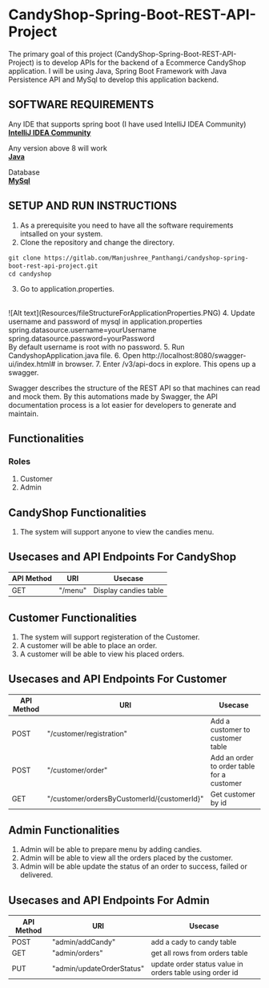 # CandyShop-Spring-Boot-REST-API-Project

 The primary goal of this project (CandyShop-Spring-Boot-REST-API-Project) is to develop APIs for the backend of a Ecommerce CandyShop application. I will be using Java, Spring Boot Framework with Java Persistence API and MySql  to develop this application backend.

## SOFTWARE REQUIREMENTS

Any IDE that supports spring boot (I have used IntelliJ IDEA Community)
<br>
[**IntelliJ IDEA Community**](https://www.jetbrains.com/idea/download/#section=windows)

 
Any version above 8 will work
<br>
[**Java**](https://www.java.com/download/ie_manual.jsp)

Database
<br>
[**MySql**](https://www.mysql.com/downloads/)



## SETUP AND RUN INSTRUCTIONS

1. As a prerequisite you need to have all the software requirements intsalled on your system.
2. Clone the repository and change the directory.

```
git clone https://gitlab.com/Manjushree_Panthangi/candyshop-spring-boot-rest-api-project.git
cd candyshop

```

 3. Go to application.properties.
<br>
    ![Alt text](Resources/fileStructureForApplicationProperties.PNG)
4. Update username and password of mysql in application.properties
<br>
   spring.datasource.username=yourUsername
<br>
   spring.datasource.password=yourPassword
<br>
By default username is root with no password.
5. Run CandyshopApplication.java file.
6. Open http://localhost:8080/swagger-ui/index.html# in browser.
7.  Enter /v3/api-docs in explore.
This opens up a swagger.

Swagger describes the structure of the REST API so that machines can read and mock them.
By this automations made by Swagger, the API documentation process is a lot easier for developers to generate and maintain.

 




## Functionalities

### Roles
1. Customer
2. Admin

## CandyShop Functionalities

1. The system will support anyone to view the candies menu.

## Usecases and API Endpoints For CandyShop
| API Method        | URI           | Usecase  |
| ------------- |-------------|-----|
| GET    | "/menu"     |   Display candies table|

## Customer Functionalities

 1. The system will support registeration of the Customer.
 2. A customer will be able to place an order.
 3. A customer will be able to view his placed orders.


## Usecases and API Endpoints For Customer
| API Method        | URI           | Usecase  |
| ------------- |---------------|-----|
| POST    | "/customer/registration"     |   Add a customer to customer table|
| POST      | "/customer/order" | Add an order to order table for a customer|
| GET      | "/customer/ordersByCustomerId/{customerId}" | Get customer by id |

## Admin Functionalities

 1. Admin will be able to prepare menu by adding candies.
 2. Admin will be able to view all the orders placed by the customer.
 3. Admin will be able update the status of an order to success, failed or delivered.

## Usecases and API Endpoints For Admin
| API Method        | URI           | Usecase  |
| ------------- |-------------|-----|
| POST    | "admin/addCandy"     |   add a cady to candy table|
| GET      | "admin/orders" | get all rows from orders table |
| PUT      | "admin/updateOrderStatus" | update order status value in orders table using order id|

